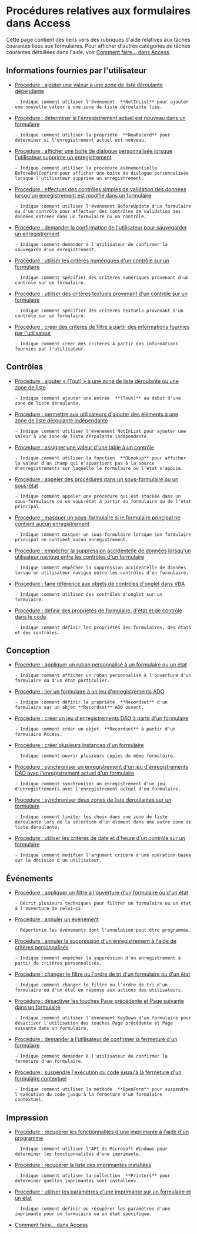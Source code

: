 
# Procédures relatives aux formulaires dans Access

Cette page contient des liens vers des rubriques d'aide relatives aux tâches courantes liées aux formulaires. Pour afficher d'autres catégories de tâches courantes détaillées dans l'aide, voir [Comment faire… dans Access](44a3e88e-df6d-9a2e-2241-262156469df8.md).
 


## Informations fournies par l'utilisateur


- [Procédure : ajouter une valeur à une zone de liste déroulante dépendante](a34fddd2-eef6-10e2-c141-609053d1dd90.md)
    
      - Indique comment utiliser l'événement  **NotInList** pour ajouter une nouvelle valeur à une zone de liste déroulante liée.
    
 
- [Procédure : déterminer si l'enregistrement actuel est nouveau dans un formulaire](04aa27cd-b6b1-1397-c177-bac939780492.md)
    
      - Indique comment utiliser la propriété  **NewRecord** pour déterminer si l'enregistrement actuel est nouveau.
    
 
- [Procédure : afficher une boîte de dialogue personnalisée lorsque l'utilisateur supprime un enregistrement](512b324b-fe2f-b086-78d2-4c09933f5d25.md)
    
      - Indique comment utiliser la procédure événementielle BeforeDelConfirm pour afficher une boîte de dialogue personnalisée lorsque l'utilisateur supprime un enregistrement.
    
 
- [Procédure : effectuer des contrôles simples de validation des données lorsqu'un enregistrement est modifié dans un formulaire](7bb5bf02-30ef-960a-051e-a22592dd80f9.md)
    
      - Indique comment utiliser l'événement BeforeUpdate d'un formulaire ou d'un contrôle pour effectuer des contrôles de validation des données entrées dans un formulaire ou un contrôle.
    
 
- [Procédure : demander la confirmation de l'utilisateur pour sauvegarder un enregistrement](4b47967c-a043-cc8a-774f-1df0b529f29b.md)
    
      - Indique comment demander à l'utilisateur de confirmer la sauvegarde d'un enregistrement.
    
 
- [Procédure : utiliser les critères numériques d'un contrôle sur un formulaire](d3455b78-9ab3-9a85-14c9-895e0d0b96d2.md)
    
      - Indique comment spécifier des critères numériques provenant d'un contrôle sur un formulaire.
    
 
- [Procédure : utiliser des critères textuels provenant d'un contrôle sur un formulaire](236e57eb-3523-92da-e665-281961dfb431.md)
    
      - Indique comment spécifier des critères textuels provenant d'un contrôle sur un formulaire.
    
 
- [Procédure : créer des critères de filtre à partir des informations fournies par l'utilisateur](0ce3417e-3527-ded4-0940-691c5c81352c.md)
    
      - Indique comment créer des critères à partir des informations fournies par l'utilisateur.
    
 

## Contrôles


- [Procédure : ajouter « (Tout) » à une zone de liste déroulante ou une zone de liste](f246db25-84b1-736f-8a79-16b9eea9cbda.md)
    
      - Indique comment ajouter une entrée  **(Tout)** au début d'une zone de liste déroulante.
    
 
- [Procédure : permettre aux utilisateurs d'ajouter des éléments à une zone de liste déroulante indépendante](654cefc7-cbd4-5e8e-adc7-919c6977ac6a.md)
    
      - Indique comment utiliser l'événement NotInList pour ajouter une valeur à une zone de liste déroulante indépendante.
    
 
- [Procédure : assigner une valeur d'une table à un contrôle](d9bba7e3-bca0-00df-3753-dc99ae767759.md)
    
      - Indique comment utiliser la fonction  **DLookup** pour afficher la valeur d'un champ qui n'appartient pas à la source d'enregistrements sur laquelle le formulaire ou l'état s'appuie.
    
 
- [Procédure : appeler des procédures dans un sous-formulaire ou un sous-état](d0128a6c-f85b-fbf0-22cb-bfd4a8eca3c8.md)
    
      - Indique comment appeler une procédure qui est stockée dans un sous-formulaire ou un sous-état à partir du formulaire ou de l'état principal.
    
 
- [Procédure : masquer un sous-formulaire si le formulaire principal ne contient aucun enregistrement](20482340-0c86-71c9-3ba1-b9f515397fbc.md)
    
      - Indique comment masquer un sous-formulaire lorsque son formulaire principal ne contient aucun enregistrement.
    
 
- [Procédure : empêcher la suppression accidentelle de données lorsqu'un utilisateur navigue entre les contrôles d'un formulaire](1733caa5-5067-e6d9-b614-51053180f22e.md)
    
      - Indique comment empêcher la suppression accidentelle de données lorsqu'un utilisateur navigue entre les contrôles d'un formulaire.
    
 
- [Procédure : faire référence aux objets de contrôles d'onglet dans VBA](cf090068-7f0b-7ea6-1565-8a05860f9378.md)
    
      - Indique comment utiliser des contrôles d'onglet sur un formulaire.
    
 
- [Procédure : définir des propriétés de formulaire, d'état et de contrôle dans le code](23d88ab3-9ee6-5f7f-2351-14bb94d7a27b.md)
    
      - Indique comment définir les propriétés des formulaires, des états et des contrôles.
    
 

## Conception


- [Procédure : appliquer un ruban personnalisé à un formulaire ou un état](http://msdn.microsoft.com/library/7dcdfa42-3eaa-43f9-b99d-56b2cac97f84%28Office.15%29.aspx)
    
      - Indique comment afficher un ruban personnalisé à l'ouverture d'un formulaire ou d'un état particulier.
    
 
- [Procédure : lier un formulaire à un jeu d'enregistrements ADO](de85b07c-aa2d-7cf6-e0da-70b682f1bdd0.md)
    
      - Indique comment définir la propriété  **Recordset** d'un formulaire sur un objet **Recordset** ADO ouvert.
    
 
- [Procédure : créer un jeu d'enregistrements DAO à partir d'un formulaire](d4bbe327-217d-ba7e-3d9f-3c89af1dcbc9.md)
    
      - Indique comment créer un objet  **Recordset** à partir d'un formulaire Access.
    
 
- [Procédure : créer plusieurs instances d'un formulaire](1e59bcce-f65f-8632-d96c-9e93af419d05.md)
    
      - Indique comment ouvrir plusieurs copies du même formulaire.
    
 
- [Procédure : synchroniser un enregistrement d'un jeu d'enregistrements DAO avec l'enregistrement actuel d'un formulaire](2960dd7d-4c60-4148-ef58-dd44f1042851.md)
    
      - Indique comment synchroniser un enregistrement d'un jeu d'enregistrements avec l'enregistrement actuel d'un formulaire.
    
 
- [Procédure : synchroniser deux zones de liste déroulantes sur un formulaire](fcfc692b-b1c0-c44f-26cd-7d1de732eb6f.md)
    
      - Indique comment limiter les choix dans une zone de liste déroulante lors de la sélection d'un élément dans une autre zone de liste déroulante.
    
 
- [Procédure : utiliser les critères de date et d'heure d'un contrôle sur un formulaire](65ea2c4c-f714-a34a-7430-b2b11fddf1a6.md)
    
      - Indique comment modifier l'argument critère d'une opération basée sur la décision d'un utilisateur.
    
 

## Événements


- [Procédure : appliquer un filtre à l'ouverture d'un formulaire ou d'un état](d7a43e62-3003-d411-2128-dffe0536e119.md)
    
      - Décrit plusieurs techniques pour filtrer un formulaire ou un état à l'ouverture de celui-ci.
    
 
- [Procédure : annuler un événement](f91f4f8a-99fa-dca7-576a-11c76d6ddc93.md)
    
      - Répertorie les événements dont l'annulation peut être programmée.
    
 
- [Procédure : annuler la suppression d'un enregistrement à l'aide de critères personnalisés](0445765f-4629-5970-776c-5bd30e2d72a1.md)
    
      - Indique comment empêcher la suppression d'un enregistrement à partir de critères personnalisés.
    
 
- [Procédure : changer le filtre ou l'ordre de tri d'un formulaire ou d'un état](9888dbcd-7409-f334-115e-a318131ebca4.md)
    
      - Indique comment changer le filtre ou l'ordre de tri d'un formulaire ou d'un état en réponse aux actions des utilisateurs.
    
 
- [Procédure : désactiver les touches Page précédente et Page suivante dans un formulaire](998e1d00-f9d3-fcca-4535-390b0fd0d482.md)
    
      - Indique comment utiliser l'événement KeyDown d'un formulaire pour désactiver l'utilisation des touches Page précédente et Page suivante dans un formulaire.
    
 
- [Procédure : demander à l'utilisateur de confirmer la fermeture d'un formulaire](3a29f7c0-5692-49f0-bbfe-f9132d5b582f.md)
    
      - Indique comment demander à l'utilisateur de confirmer la fermeture d'un formulaire.
    
 
- [Procédure : suspendre l'exécution du code jusqu'à la fermeture d'un formulaire contextuel](d4d419ac-bf43-3356-4c20-e9bb74f9f591.md)
    
      - Indique comment utiliser la méthode  **OpenForm** pour suspendre l'exécution du code jusqu'à la fermeture d'un formulaire contextuel.
    
 

## Impression


- [Procédure : récupérer les fonctionnalités d'une imprimante à l'aide d'un programme](8c929823-6b61-16ea-6d84-ff47cc1e8389.md)
    
      - Indique comment utiliser l'API de Microsoft Windows pour déterminer les fonctionnalités d'une imprimante.
    
 
- [Procédure : récupérer la liste des imprimantes installées](e3162c3e-6b5b-77c3-32f9-1fdfa64cdefc.md)
    
      - Indique comment utiliser la collection  **Printers** pour déterminer quelles imprimantes sont installées.
    
 
- [Procédure : utiliser les paramètres d'une imprimante sur un formulaire et un état](14a8aa00-9ad8-60f7-e103-791ab08c0e9e.md)
    
      - Indique comment définir ou récupérer les paramètres d'une imprimante pour un formulaire ou un état spécifique.
    
 

- [Comment faire... dans Access](44a3e88e-df6d-9a2e-2241-262156469df8.md)
    
 
